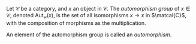 Let $\mathcal{C}$ be a category, and $x$ an object in $\mathcal{C}$. The *automorphism group* of $x \in \mathcal{C}$, denoted $\mathrm{Aut}_{\mathcal{C}}(x)$, is the set of all isomorphisms $x \to x$ in $\matcal{C}$, with the composition of morphisms as the multiplication.

An element of the automorphism group is called an *automorphism*.
